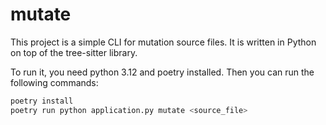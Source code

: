 # mutate
This project is a simple CLI for mutation source
files.  It is written in Python on top of the 
tree-sitter library.

To run it, you need python 3.12 and poetry installed.
Then you can run the following commands:

```bash
poetry install
poetry run python application.py mutate <source_file>
```